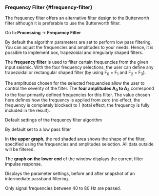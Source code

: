 ### Frequency Filter {#frequency-filter}

The frequency filter offers an alternative filter design to the Butterworth filter although it is preferable to use the Butterworth filter.

Go to:**Processing** → **Frequency Filter**

By default the algorithm parameters are set to perform low pass filtering. You can adjust the frequencies and amplitudes to your needs. Hence, it is possible to implement box, trapezoidal and irregularly shaped filters.

The **frequency filter** is used to filter certain frequencies from the given input seismic. With the four frequency selections, the user can define any trapezoidal or rectangular shaped filter (by using F<sub>0</sub> = F<sub>1</sub> and F<sub>2</sub> = F<sub>3</sub>).

The amplitudes chosen for the selected frequencies allow the user to control the severity of the filter. The **four amplitudes A<sub>0</sub> to A<sub>3</sub>** correspond to the four primarily defined frequencies for this filter. The value chosen here defines how the frequency is applied from zero (no effect, the frequency is completely blocked) to 1 (total effect, the frequency is fully included in the result).

Default settings of the frequency filter algorithm

By default set to a low pass filter

In **the upper graph**, the red shaded area shows the shape of the filter, specified using the frequencies and amplitudes selection. All data outside will be filtered.

The **graph on the lower end** of the window displays the current filter impulse response.

Displays the parameter settings, before and after snapshot of an intermediate passband filtering.

Only signal frequencies between 40 to 80 Hz are passed.